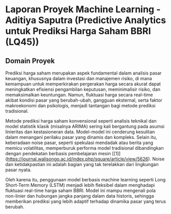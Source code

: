 # Laporan Proyek Machine Learning - Aditiya Saputra (Predictive Analytics untuk Prediksi Harga Saham BBRI (LQ45))

## Domain Proyek

Prediksi harga saham merupakan aspek fundamental dalam analisis pasar keuangan, khususnya dalam investasi dan manajemen risiko, di mana kemampuan untuk memperkirakan pergerakan harga secara akurat dapat meningkatkan efisiensi pengambilan keputusan, meminimalisir risiko, dan memaksimalkan keuntungan. Namun, fluktuasi harga secara real-time akibat kondisi pasar yang berubah-ubah, gangguan eksternal, serta faktor makroekonomi dan psikologis, menjadi tantangan bagi metode prediksi tradisional.

Metode prediksi harga saham konvensional seperti analisis teknikal dan model statistik klasik (misalnya ARIMA) sering kali bergantung pada asumsi linieritas dan kestasioneran data. Model-model ini cenderung kesulitan dalam menangani perilaku pasar yang dinamis dan kompleks. Selain itu, keberadaan noise pasar, seperti spekulasi mendadak atau berita yang memicu volatilitas, memperburuk performa model tradisional dibandingkan dengan pendekatan berbasis pembelajaran mesin [[1]] (https://journal.walisongo.ac.id/index.php/square/article/view/5626). Noise dan ketidakpastian ini adalah bagian yang tak terelakkan dari lingkungan pasar nyata.

Oleh karena itu, penggunaan model berbasis machine learning seperti Long Short-Term Memory (LSTM) menjadi lebih fleksibel dalam menghadapi fluktuasi real-time harga saham BBRI. Model ini mampu mengenali pola non-linier dan hubungan jangka panjang dalam data historis, sehingga memberikan prediksi yang lebih adaptif terhadap dinamika pasar yang terus berubah.
